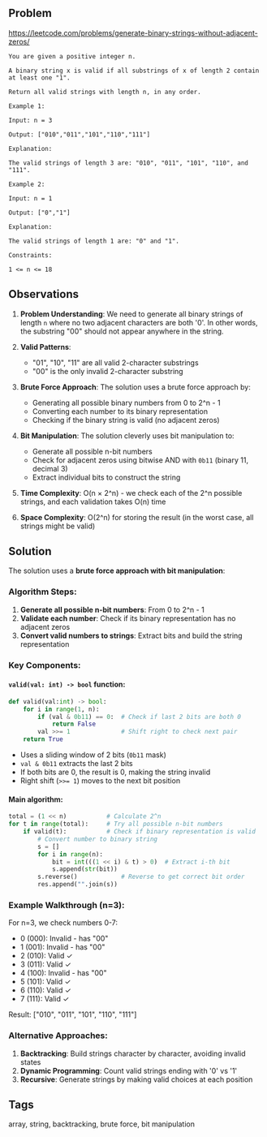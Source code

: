 ## Problem

https://leetcode.com/problems/generate-binary-strings-without-adjacent-zeros/

```
You are given a positive integer n.

A binary string x is valid if all substrings of x of length 2 contain at least one "1".

Return all valid strings with length n, in any order.

Example 1:

Input: n = 3

Output: ["010","011","101","110","111"]

Explanation:

The valid strings of length 3 are: "010", "011", "101", "110", and "111".

Example 2:

Input: n = 1

Output: ["0","1"]

Explanation:

The valid strings of length 1 are: "0" and "1".

Constraints:

1 <= n <= 18
```

## Observations

1. **Problem Understanding**: We need to generate all binary strings of length `n` where no two adjacent characters are both '0'. In other words, the substring "00" should not appear anywhere in the string.

2. **Valid Patterns**: 
   - "01", "10", "11" are all valid 2-character substrings
   - "00" is the only invalid 2-character substring

3. **Brute Force Approach**: The solution uses a brute force approach by:
   - Generating all possible binary numbers from 0 to 2^n - 1
   - Converting each number to its binary representation
   - Checking if the binary string is valid (no adjacent zeros)

4. **Bit Manipulation**: The solution cleverly uses bit manipulation to:
   - Generate all possible n-bit numbers
   - Check for adjacent zeros using bitwise AND with `0b11` (binary 11, decimal 3)
   - Extract individual bits to construct the string

5. **Time Complexity**: O(n × 2^n) - we check each of the 2^n possible strings, and each validation takes O(n) time
6. **Space Complexity**: O(2^n) for storing the result (in the worst case, all strings might be valid)

## Solution

The solution uses a **brute force approach with bit manipulation**:

### Algorithm Steps:

1. **Generate all possible n-bit numbers**: From 0 to 2^n - 1
2. **Validate each number**: Check if its binary representation has no adjacent zeros
3. **Convert valid numbers to strings**: Extract bits and build the string representation

### Key Components:

#### `valid(val: int) -> bool` function:
```python
def valid(val:int) -> bool:
    for i in range(1, n):
        if (val & 0b11) == 0:  # Check if last 2 bits are both 0
            return False
        val >>= 1              # Shift right to check next pair
    return True
```

- Uses a sliding window of 2 bits (`0b11` mask)
- `val & 0b11` extracts the last 2 bits
- If both bits are 0, the result is 0, making the string invalid
- Right shift (`>>= 1`) moves to the next bit position

#### Main algorithm:
```python
total = (1 << n)           # Calculate 2^n
for t in range(total):     # Try all possible n-bit numbers
    if valid(t):           # Check if binary representation is valid
        # Convert number to binary string
        s = []
        for i in range(n):
            bit = int(((1 << i) & t) > 0)  # Extract i-th bit
            s.append(str(bit))
        s.reverse()            # Reverse to get correct bit order
        res.append("".join(s))
```

### Example Walkthrough (n=3):

For n=3, we check numbers 0-7:
- 0 (000): Invalid - has "00"
- 1 (001): Invalid - has "00" 
- 2 (010): Valid ✓
- 3 (011): Valid ✓
- 4 (100): Invalid - has "00"
- 5 (101): Valid ✓
- 6 (110): Valid ✓
- 7 (111): Valid ✓

Result: ["010", "011", "101", "110", "111"]

### Alternative Approaches:
1. **Backtracking**: Build strings character by character, avoiding invalid states
2. **Dynamic Programming**: Count valid strings ending with '0' vs '1'
3. **Recursive**: Generate strings by making valid choices at each position

## Tags

array, string, backtracking, brute force, bit manipulation